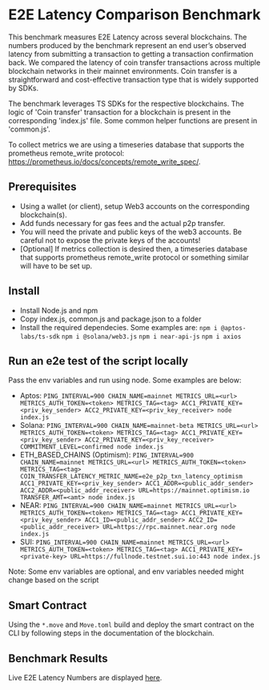 # E2E Latency Comparison Benchmark
This benchmark measures E2E Latency across several blockchains. The numbers produced by the benchmark represent an end user’s observed latency from submitting a transaction to getting a transaction confirmation back. We compared the latency of coin transfer transactions across multiple blockchain networks in their mainnet environments. Coin transfer is a straightforward and cost-effective transaction type that is widely supported by SDKs.

The benchmark leverages TS SDKs for the respective blockchains. The logic of 'Coin transfer' transaction for a blockchain is present in the corresponding 'index.js' file. Some common helper functions are present in 'common.js'.

To collect metrics we are using a timeseries database that supports the prometheus remote_write protocol: https://prometheus.io/docs/concepts/remote_write_spec/.

## Prerequisites
* Using a wallet (or client), setup Web3 accounts on the corresponding blockchain(s).
* Add funds necessary for gas fees and the actual p2p transfer.
* You will need the private and public keys of the web3 accounts. Be careful not to expose the private keys of the accounts!
* [Optional] If metrics collection is desired then, a timeseries database that supports prometheus remote_write protocol or something similar will have to be set up.

## Install
* Install Node.js and npm
* Copy index.js, common.js and package.json to a folder
* Install the required dependecies. Some examples are:
    `npm i @aptos-labs/ts-sdk`
    `npm i @solana/web3.js`
    `npm i near-api-js`
    `npm i axios`

## Run an e2e test of the script locally
Pass the env variables and run using node. Some examples are below:
* Aptos: `PING_INTERVAL=900 CHAIN_NAME=mainnet METRICS_URL=<url> METRICS_AUTH_TOKEN=<token> METRICS_TAG=<tag> ACC1_PRIVATE_KEY=<priv_key_sender> ACC2_PRIVATE_KEY=<priv_key_receiver> node index.js`
* Solana: `PING_INTERVAL=900 CHAIN_NAME=mainnet-beta METRICS_URL=<url> METRICS_AUTH_TOKEN=<token> METRICS_TAG=<tag> ACC1_PRIVATE_KEY=<priv_key_sender> ACC2_PRIVATE_KEY=<priv_key_receiver> COMMITMENT_LEVEL=confirmed node index.js`
* ETH_BASED_CHAINS (Optimism): `PING_INTERVAL=900 CHAIN_NAME=mainnet METRICS_URL=<url> METRICS_AUTH_TOKEN=<token> METRICS_TAG=<tag> COIN_TRANSFER_LATENCY_METRIC_NAME=e2e_p2p_txn_latency_optimism ACC1_PRIVATE_KEY=<priv_key_sender> ACC1_ADDR=<public_addr_sender> ACC2_ADDR=<public_addr_receiver> URL=https://mainnet.optimism.io TRANSFER_AMT=<amt> node index.js`
* NEAR: `PING_INTERVAL=900 CHAIN_NAME=mainnet METRICS_URL=<url> METRICS_AUTH_TOKEN=<token> METRICS_TAG=<tag> ACC1_PRIVATE_KEY=<priv_key_sender> ACC1_ID=<public_addr_sender> ACC2_ID=<public_addr_receiver> URL=https://rpc.mainnet.near.org node index.js`
* SUI: `PING_INTERVAL=900 CHAIN_NAME=mainnet METRICS_URL=<url> METRICS_AUTH_TOKEN=<token> METRICS_TAG=<tag> ACC1_PRIVATE_KEY=<private-key> URL=https://fullnode.testnet.sui.io:443 node index.js`

Note: Some env variables are optional, and env variables needed might change based on the script

## Smart Contract
Using the `*.move` and `Move.toml` build and deploy the smart contract on the CLI by following steps in the documentation of the blockchain.

## Benchmark Results

Live E2E Latency Numbers are displayed [here](https://aptoslabs.grafana.net/public-dashboards/f32a07a7ef01456cbb9f79ac975fb00e?orgId=1&refresh=15m).
